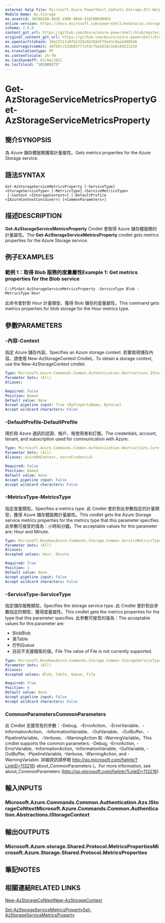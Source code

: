 ```yaml
---
external help file: Microsoft.Azure.PowerShell.Cmdlets.Storage.dll-Help.xml
Module Name: Az.Storage
ms.assetid: 3B5B828A-6B3E-49BD-8BA9-916F8B69B8E9
online version: https://docs.microsoft.com/powershell/module/az.storage/get-azstorageservicemetricsproperty
schema: 2.0.0
content_git_url: https://github.com/Azure/azure-powershell/blob/master/src/Storage/Storage.Management/help/Get-AzStorageServiceMetricsProperty.md
original_content_git_url: https://github.com/Azure/azure-powershell/blob/master/src/Storage/Storage.Management/help/Get-AzStorageServiceMetricsProperty.md
ms.openlocfilehash: 36b2251fa0fb2324a58368df75e43c9aa1480546
ms.sourcegitcommit: 4dfb0cc533b83f77afdcfbe2618c1e6c8d221330
ms.translationtype: MT
ms.contentlocale: zh-TW
ms.lasthandoff: 03/04/2021
ms.locfileid: "101909273"
---
```

# <span data-ttu-id="2430d-101">Get-AzStorageServiceMetricsProperty</span><span class="sxs-lookup"><span data-stu-id="2430d-101">Get-AzStorageServiceMetricsProperty</span></span>

## <span data-ttu-id="2430d-102">簡介</span><span class="sxs-lookup"><span data-stu-id="2430d-102">SYNOPSIS</span></span>
<span data-ttu-id="2430d-103">為 Azure 儲存體服務獲取計量屬性。</span><span class="sxs-lookup"><span data-stu-id="2430d-103">Gets metrics properties for the Azure Storage service.</span></span>

## <span data-ttu-id="2430d-104">語法</span><span class="sxs-lookup"><span data-stu-id="2430d-104">SYNTAX</span></span>

```
Get-AzStorageServiceMetricsProperty [-ServiceType] <StorageServiceType> [-MetricsType] <ServiceMetricsType>
 [-Context <IStorageContext>] [-DefaultProfile <IAzureContextContainer>] [<CommonParameters>]
```

## <span data-ttu-id="2430d-105">描述</span><span class="sxs-lookup"><span data-stu-id="2430d-105">DESCRIPTION</span></span>
<span data-ttu-id="2430d-106">**Get-AzStorageServiceMetricsProperty** Cmdlet 會取得 Azure 儲存體服務的計量屬性。</span><span class="sxs-lookup"><span data-stu-id="2430d-106">The **Get-AzStorageServiceMetricsProperty** cmdlet gets metrics properties for the Azure Storage service.</span></span>

## <span data-ttu-id="2430d-107">例子</span><span class="sxs-lookup"><span data-stu-id="2430d-107">EXAMPLES</span></span>

### <span data-ttu-id="2430d-108">範例 1：取得 Blob 服務的度量屬性</span><span class="sxs-lookup"><span data-stu-id="2430d-108">Example 1: Get metrics properties for the Blob service</span></span>
```
C:\PS>Get-AzStorageServiceMetricsProperty -ServiceType Blob -MetricsType Hour
```

<span data-ttu-id="2430d-109">此命令會針對 Hour 計量類型，獲得 Blob 儲存的度量屬性。</span><span class="sxs-lookup"><span data-stu-id="2430d-109">This command gets metrics properties for blob storage for the Hour metrics type.</span></span>

## <span data-ttu-id="2430d-110">參數</span><span class="sxs-lookup"><span data-stu-id="2430d-110">PARAMETERS</span></span>

### <span data-ttu-id="2430d-111">-內容</span><span class="sxs-lookup"><span data-stu-id="2430d-111">-Context</span></span>
<span data-ttu-id="2430d-112">指定 Azure 儲存內容。</span><span class="sxs-lookup"><span data-stu-id="2430d-112">Specifies an Azure storage context.</span></span>
<span data-ttu-id="2430d-113">若要取得儲存內容，請使用 New-AzStorageContext Cmdlet。</span><span class="sxs-lookup"><span data-stu-id="2430d-113">To obtain a storage context, use the New-AzStorageContext cmdlet.</span></span>

```yaml
Type: Microsoft.Azure.Commands.Common.Authentication.Abstractions.IStorageContext
Parameter Sets: (All)
Aliases:

Required: False
Position: Named
Default value: None
Accept pipeline input: True (ByPropertyName, ByValue)
Accept wildcard characters: False
```

### <span data-ttu-id="2430d-114">-DefaultProfile</span><span class="sxs-lookup"><span data-stu-id="2430d-114">-DefaultProfile</span></span>
<span data-ttu-id="2430d-115">用於與 Azure 通訊的認證、帳戶、租使用者和訂閱。</span><span class="sxs-lookup"><span data-stu-id="2430d-115">The credentials, account, tenant, and subscription used for communication with Azure.</span></span>

```yaml
Type: Microsoft.Azure.Commands.Common.Authentication.Abstractions.Core.IAzureContextContainer
Parameter Sets: (All)
Aliases: AzureRmContext, AzureCredential

Required: False
Position: Named
Default value: None
Accept pipeline input: False
Accept wildcard characters: False
```

### <span data-ttu-id="2430d-116">-MetricsType</span><span class="sxs-lookup"><span data-stu-id="2430d-116">-MetricsType</span></span>
<span data-ttu-id="2430d-117">指定度量類型。</span><span class="sxs-lookup"><span data-stu-id="2430d-117">Specifies a metrics type.</span></span>
<span data-ttu-id="2430d-118">此 Cmdlet 會針對此參數指定的計量類型，獲得 Azure 儲存體服務計量屬性。</span><span class="sxs-lookup"><span data-stu-id="2430d-118">This cmdlet gets the Azure Storage service metrics properties for the metrics type that this parameter specifies.</span></span>
<span data-ttu-id="2430d-119">此參數可接受的值為：小時和分鐘。</span><span class="sxs-lookup"><span data-stu-id="2430d-119">The acceptable values for this parameter are: Hour and Minute.</span></span>

```yaml
Type: Microsoft.WindowsAzure.Commands.Storage.Common.ServiceMetricsType
Parameter Sets: (All)
Aliases:
Accepted values: Hour, Minute

Required: True
Position: 1
Default value: None
Accept pipeline input: False
Accept wildcard characters: False
```

### <span data-ttu-id="2430d-120">-ServiceType</span><span class="sxs-lookup"><span data-stu-id="2430d-120">-ServiceType</span></span>
<span data-ttu-id="2430d-121">指定儲存服務類型。</span><span class="sxs-lookup"><span data-stu-id="2430d-121">Specifies the storage service type.</span></span>
<span data-ttu-id="2430d-122">此 Cmdlet 會針對此參數指定的類型，獲得度量屬性。</span><span class="sxs-lookup"><span data-stu-id="2430d-122">This cmdlet gets the metrics properties for the type that this parameter specifies.</span></span>
<span data-ttu-id="2430d-123">此參數可接受的值為：</span><span class="sxs-lookup"><span data-stu-id="2430d-123">The acceptable values for this parameter are:</span></span>
- <span data-ttu-id="2430d-124">Blob</span><span class="sxs-lookup"><span data-stu-id="2430d-124">Blob</span></span> 
- <span data-ttu-id="2430d-125">表</span><span class="sxs-lookup"><span data-stu-id="2430d-125">Table</span></span>
- <span data-ttu-id="2430d-126">佇列</span><span class="sxs-lookup"><span data-stu-id="2430d-126">Queue</span></span>
- <span data-ttu-id="2430d-127">目前不支援檔案的值。</span><span class="sxs-lookup"><span data-stu-id="2430d-127">File The value of File is not currently supported.</span></span>

```yaml
Type: Microsoft.WindowsAzure.Commands.Storage.Common.StorageServiceType
Parameter Sets: (All)
Aliases:
Accepted values: Blob, Table, Queue, File

Required: True
Position: 0
Default value: None
Accept pipeline input: False
Accept wildcard characters: False
```

### <span data-ttu-id="2430d-128">CommonParameters</span><span class="sxs-lookup"><span data-stu-id="2430d-128">CommonParameters</span></span>
<span data-ttu-id="2430d-129">此 Cmdlet 支援常見的參數：-Debug、-ErrorAction、-ErrorVariable、-InformationAction、-InformationVariable、-OutVariable、-OutBuffer、-PipelineVariable、-Verbose、-WarningAction 和 -WarningVariable。</span><span class="sxs-lookup"><span data-stu-id="2430d-129">This cmdlet supports the common parameters: -Debug, -ErrorAction, -ErrorVariable, -InformationAction, -InformationVariable, -OutVariable, -OutBuffer, -PipelineVariable, -Verbose, -WarningAction, and -WarningVariable.</span></span> <span data-ttu-id="2430d-130">詳細資訊請參閱 http://go.microsoft.com/fwlink/?LinkID=113216) about_CommonParameters (。</span><span class="sxs-lookup"><span data-stu-id="2430d-130">For more information, see about_CommonParameters (http://go.microsoft.com/fwlink/?LinkID=113216).</span></span>

## <span data-ttu-id="2430d-131">輸入</span><span class="sxs-lookup"><span data-stu-id="2430d-131">INPUTS</span></span>

### <span data-ttu-id="2430d-132">Microsoft.Azure.Commands.Common.Authentication.Azs.IStorageCoNtext</span><span class="sxs-lookup"><span data-stu-id="2430d-132">Microsoft.Azure.Commands.Common.Authentication.Abstractions.IStorageContext</span></span>

## <span data-ttu-id="2430d-133">輸出</span><span class="sxs-lookup"><span data-stu-id="2430d-133">OUTPUTS</span></span>

### <span data-ttu-id="2430d-134">Microsoft.Azure.storage.Shared.Protocol.MetricsProperties</span><span class="sxs-lookup"><span data-stu-id="2430d-134">Microsoft.Azure.Storage.Shared.Protocol.MetricsProperties</span></span>

## <span data-ttu-id="2430d-135">筆記</span><span class="sxs-lookup"><span data-stu-id="2430d-135">NOTES</span></span>

## <span data-ttu-id="2430d-136">相關連結</span><span class="sxs-lookup"><span data-stu-id="2430d-136">RELATED LINKS</span></span>

[<span data-ttu-id="2430d-137">New-AzStorageCoNtext</span><span class="sxs-lookup"><span data-stu-id="2430d-137">New-AzStorageContext</span></span>](./New-AzStorageContext.md)

[<span data-ttu-id="2430d-138">Set-AzStorageServiceMetricsProperty</span><span class="sxs-lookup"><span data-stu-id="2430d-138">Set-AzStorageServiceMetricsProperty</span></span>](./Set-AzStorageServiceMetricsProperty.md)


